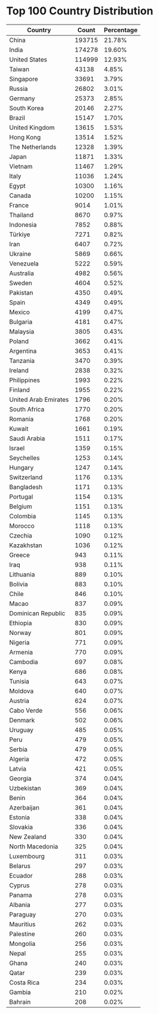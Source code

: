 # Top 100 Country Distribution
| Country | Count | Percentage |
|----|----|----|
| China | 193715 | 21.78% |
| India | 174278 | 19.60% |
| United States | 114999 | 12.93% |
| Taiwan | 43138 | 4.85% |
| Singapore | 33691 | 3.79% |
| Russia | 26802 | 3.01% |
| Germany | 25373 | 2.85% |
| South Korea | 20146 | 2.27% |
| Brazil | 15147 | 1.70% |
| United Kingdom | 13615 | 1.53% |
| Hong Kong | 13514 | 1.52% |
| The Netherlands | 12328 | 1.39% |
| Japan | 11871 | 1.33% |
| Vietnam | 11467 | 1.29% |
| Italy | 11036 | 1.24% |
| Egypt | 10300 | 1.16% |
| Canada | 10200 | 1.15% |
| France | 9014 | 1.01% |
| Thailand | 8670 | 0.97% |
| Indonesia | 7852 | 0.88% |
| Türkiye | 7271 | 0.82% |
| Iran | 6407 | 0.72% |
| Ukraine | 5869 | 0.66% |
| Venezuela | 5222 | 0.59% |
| Australia | 4982 | 0.56% |
| Sweden | 4604 | 0.52% |
| Pakistan | 4350 | 0.49% |
| Spain | 4349 | 0.49% |
| Mexico | 4199 | 0.47% |
| Bulgaria | 4181 | 0.47% |
| Malaysia | 3805 | 0.43% |
| Poland | 3662 | 0.41% |
| Argentina | 3653 | 0.41% |
| Tanzania | 3470 | 0.39% |
| Ireland | 2838 | 0.32% |
| Philippines | 1993 | 0.22% |
| Finland | 1955 | 0.22% |
| United Arab Emirates | 1796 | 0.20% |
| South Africa | 1770 | 0.20% |
| Romania | 1768 | 0.20% |
| Kuwait | 1661 | 0.19% |
| Saudi Arabia | 1511 | 0.17% |
| Israel | 1359 | 0.15% |
| Seychelles | 1253 | 0.14% |
| Hungary | 1247 | 0.14% |
| Switzerland | 1176 | 0.13% |
| Bangladesh | 1171 | 0.13% |
| Portugal | 1154 | 0.13% |
| Belgium | 1151 | 0.13% |
| Colombia | 1145 | 0.13% |
| Morocco | 1118 | 0.13% |
| Czechia | 1090 | 0.12% |
| Kazakhstan | 1036 | 0.12% |
| Greece | 943 | 0.11% |
| Iraq | 938 | 0.11% |
| Lithuania | 889 | 0.10% |
| Bolivia | 883 | 0.10% |
| Chile | 846 | 0.10% |
| Macao | 837 | 0.09% |
| Dominican Republic | 835 | 0.09% |
| Ethiopia | 830 | 0.09% |
| Norway | 801 | 0.09% |
| Nigeria | 771 | 0.09% |
| Armenia | 770 | 0.09% |
| Cambodia | 697 | 0.08% |
| Kenya | 686 | 0.08% |
| Tunisia | 643 | 0.07% |
| Moldova | 640 | 0.07% |
| Austria | 624 | 0.07% |
| Cabo Verde | 556 | 0.06% |
| Denmark | 502 | 0.06% |
| Uruguay | 485 | 0.05% |
| Peru | 479 | 0.05% |
| Serbia | 479 | 0.05% |
| Algeria | 472 | 0.05% |
| Latvia | 421 | 0.05% |
| Georgia | 374 | 0.04% |
| Uzbekistan | 369 | 0.04% |
| Benin | 364 | 0.04% |
| Azerbaijan | 361 | 0.04% |
| Estonia | 338 | 0.04% |
| Slovakia | 336 | 0.04% |
| New Zealand | 330 | 0.04% |
| North Macedonia | 325 | 0.04% |
| Luxembourg | 311 | 0.03% |
| Belarus | 297 | 0.03% |
| Ecuador | 288 | 0.03% |
| Cyprus | 278 | 0.03% |
| Panama | 278 | 0.03% |
| Albania | 277 | 0.03% |
| Paraguay | 270 | 0.03% |
| Mauritius | 262 | 0.03% |
| Palestine | 260 | 0.03% |
| Mongolia | 256 | 0.03% |
| Nepal | 255 | 0.03% |
| Ghana | 240 | 0.03% |
| Qatar | 239 | 0.03% |
| Costa Rica | 234 | 0.03% |
| Gambia | 210 | 0.02% |
| Bahrain | 208 | 0.02% |
